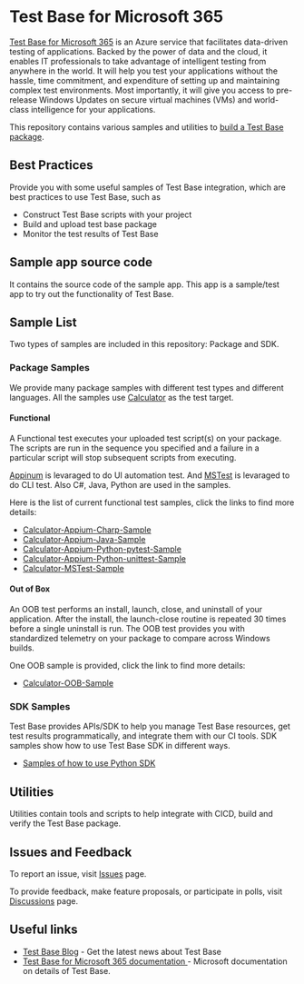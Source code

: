 # Test Base for Microsoft 365
[Test Base for Microsoft 365](https://www.microsoft.com/en-us/testbase) is an Azure service that facilitates data-driven testing of applications. Backed by the power of data and the cloud, it enables IT professionals to take advantage of intelligent testing from anywhere in the world. It will help you test your applications without the hassle, time commitment, and expenditure of setting up and maintaining complex test environments. Most importantly, it will give you access to pre-release Windows Updates on secure virtual machines (VMs) and world-class intelligence for your applications.

This repository contains various samples and utilities to [build a Test Base package](https://docs.microsoft.com/en-us/microsoft-365/test-base/buildpackage?view=o365-worldwide).

## Best Practices
Provide you with some useful samples of Test Base integration, which are best practices to use Test Base, such as
 - Construct Test Base scripts with your project
 - Build and upload test base package
 - Monitor the test results of Test Base

## Sample app source code
It contains the source code of the sample app. This app is a sample/test 
app to try out the functionality of Test Base.

## Sample List
Two types of samples are included in this repository: Package and SDK.
### Package Samples
We provide many package samples with different test types and different languages. All the samples use [Calculator](./Sample-App-Src/Calculator) as the test target.

#### Functional
A Functional test executes your uploaded test script(s) on your package. The scripts are run in the sequence you specified and a failure in a particular script will stop subsequent scripts from executing.

 [Appinum](https://github.com/appium/appium) is levaraged to do UI automation test. And [MSTest](https://docs.microsoft.com/en-us/dotnet/core/testing/unit-testing-with-mstest) is levaraged to do CLI test. Also C#, Java, Python are used in the samples.

Here is the list of current functional test samples, click the links to find more details:
- [Calculator-Appium-Charp-Sample](./Samples/Package/Functional/Calculator-Appium-Charp-Sample)
- [Calculator-Appium-Java-Sample](./Samples/Package/Functional/Calculator-Appium-Java-Sample)
- [Calculator-Appium-Python-pytest-Sample](./Samples/Package/Functional/Calculator-Appium-Python-pytest-Sample)
- [Calculator-Appium-Python-unittest-Sample](./Samples/Package/Functional/Calculator-Appium-Python-unittest-Sample)
- [Calculator-MSTest-Sample](./Samples/Package/Functional/Calculator-MSTest-Sample)

#### Out of Box
An OOB test performs an install, launch, close, and uninstall of your application. After the install, the launch-close routine is repeated 30 times before a single uninstall is run. The OOB test provides you with standardized telemetry on your package to compare across Windows builds.

One OOB sample is provided, click the link to find more details:
 - [Calculator-OOB-Sample](./Samples/Package/Out-of-Box/Calculator-OOB-Sample)
### SDK Samples
Test Base provides APIs/SDK to help you manage Test Base resources, get test results programmatically, and integrate them with our CI tools. SDK samples show how to use Test Base SDK in different ways.
- [Samples of how to use Python SDK](https://github.com/Azure-Samples/azure-samples-python-management/tree/main/samples/testbase)
## Utilities
Utilities contain tools and scripts to help integrate with CICD, build and verify the Test Base package.
## Issues and Feedback
To report an issue, visit [Issues](https://github.com/microsoft/testbase/issues) page.

To provide feedback, make feature proposals, or participate in polls, visit [Discussions](https://github.com/microsoft/testbase/discussions) page.


## Useful links
- [Test Base Blog](https://techcommunity.microsoft.com/t5/test-base-blog/bg-p/USL-Blog) - Get the latest news about Test Base
- [Test Base for Microsoft 365 documentation
](https://docs.microsoft.com/en-us/microsoft-365/test-base/?view=o365-worldwide) - Microsoft documentation on details of Test Base.
